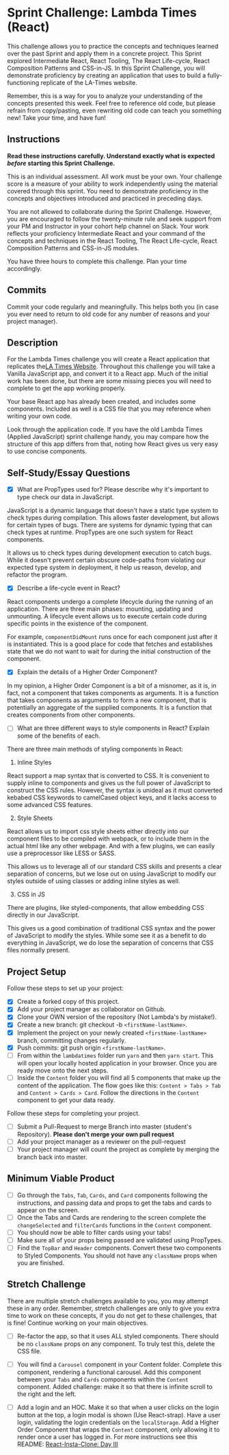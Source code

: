 # Sprint Challenge: Lambda Times (React)

This challenge allows you to practice the concepts and techniques learned over the past Sprint and apply them in a concrete project. This Sprint explored Intermediate React, React Tooling, The React Life-cycle, React Composition Patterns and CSS-in-JS. In this Sprint Challenge, you will demonstrate proficiency by creating an application that uses to build a fully-functioning replicate of the LA-Times website.

Remember, this is a way for you to analyze your understanding of the concepts presented this week. Feel free to reference old code, but please refrain from copy/pasting, even rewriting old code can teach you something new! Take your time, and have fun!

## Instructions

**Read these instructions carefully. Understand exactly what is expected _before_ starting this Sprint Challenge.**

This is an individual assessment. All work must be your own. Your challenge score is a measure of your ability to work independently using the material covered through this sprint. You need to demonstrate proficiency in the concepts and objectives introduced and practiced in preceding days.

You are not allowed to collaborate during the Sprint Challenge. However, you are encouraged to follow the twenty-minute rule and seek support from your PM and Instructor in your cohort help channel on Slack. Your work reflects your proficiency Intermediate React and your command of the concepts and techniques in the React Tooling, The React Life-cycle, React Composition Patterns and CSS-in-JS modules.

You have three hours to complete this challenge. Plan your time accordingly.

## Commits

Commit your code regularly and meaningfully. This helps both you (in case you ever need to return to old code for any number of reasons and your project manager).

## Description

For the Lambda Times challenge you will create a React application that replicates the[LA Times Website](http://www.latimes.com). Throughout this challenge you will take a Vanilla JavaScript app, and convert it to a React app. Much of the initial work has been done, but there are some missing pieces you will need to complete to get the app working properly.

Your base React app has already been created, and includes some components. Included as well is a CSS file that you may reference when writing your own code.

Look through the application code. If you have the old Lambda Times (Applied JavaScript) sprint challenge handy, you may compare how the structure of this app differs from that, noting how React gives us very easy to use concise components.

## Self-Study/Essay Questions

- [x] What are PropTypes used for? Please describe why it's important to type check our data in JavaScript.

JavaScript is a dynamic language that doesn't have a static type system to check
types during compilation. This allows faster development, but allows for certain
types of bugs. There are systems for dynamic typing that can check types at
runtime. PropTypes are one such system for React components.

It allows us to check types during development execution to catch bugs. While it
doesn't prevent certain obscure code-paths from violating our expected type
system in deployment, it help us reason, develop, and refactor the program.

- [x] Describe a life-cycle event in React?

React components undergo a complete lifecycle during the running of an
application. There are three main phases: mounting, updating and unmounting. A
lifecycle event allows us to execute certain code during specific points in the
existence of the component.

For example, `componentDidMount` runs once for each component just after it is
instantiated. This is a good place for code that fetches and establishes state
that we do not want to wait for during the initial construction of the component.

- [x] Explain the details of a Higher Order Component?

In my opinion, a Higher Order Component is a bit of a misnomer, as it is, in
fact, not a component that takes components as arguments. It is a function that
takes components as arguments to form a new component, that is potentially an
aggregate of the supplied components. It is a function that creates components
from other components.

- [ ] What are three different ways to style components in React? Explain some of the benefits of each.

There are three main methods of styling components in React:

1. Inline Styles

React support a map syntax that is converted to CSS. It is convenient to supply
inline to components and gives us the full power of JavaScript to construct the
CSS rules. However, the syntax is unideal as it must converted kebabed CSS
keywords to camelCased object keys, and it lacks access to some advanced CSS
features.

2. Style Sheets

React allows us to import css style sheets either directly into our component
files to be compiled with webpack, or to include them in the actual html like
any other webpage. And with a few plugins, we can easily use a preprocessor like
LESS or SASS.

This allows us to leverage all of our standard CSS skills and presents a clear
separation of concerns, but we lose out on using JavaScript to modify our styles
outside of using classes or adding inline styles as well.

3. CSS in JS

There are plugins, like styled-components, that allow embedding CSS directly in
our JavaScript.

This gives us a good combination of traditional CSS syntax and the power of
JavaScript to modify the styles. While some see it as a benefit to do everything
in JavaScript, we do lose the separation of concerns that CSS files normally
present.

## Project Setup

Follow these steps to set up your project:

- [x] Create a forked copy of this project.
- [x] Add your project manager as collaborator on Github.
- [x] Clone your OWN version of the repository (Not Lambda's by mistake!).
- [x] Create a new branch: git checkout -b `<firstName-lastName>`.
- [x] Implement the project on your newly created `<firstName-lastName>` branch, committing changes regularly.
- [x] Push commits: git push origin `<firstName-lastName>`.
- [ ] From within the `lambdatimes` folder run `yarn` and then `yarn start`. This will open your locally hosted application in your browser. Once you are ready move onto the next steps.
- [ ] Inside the `Content` folder you will find all 5 components that make up the content of the application. The flow goes like this: `Content > Tabs > Tab` and `Content > Cards > Card`. Follow the directions in the `Content` component to get your data ready.

Follow these steps for completing your project.

- [ ] Submit a Pull-Request to merge <firstName-lastName> Branch into master (student's Repository). **Please don't merge your own pull request**
- [ ] Add your project manager as a reviewer on the pull-request
- [ ] Your project manager will count the project as complete by merging the branch back into master.

## Minimum Viable Product

- [ ] Go through the `Tabs`, `Tab`, `Cards`, and `Card` components following the instructions, and passing data and props to get the tabs and cards to appear on the screen.
- [ ] Once the Tabs and Cards are rendering to the screen complete the `changeSelected` and `filterCards` functions in the `Content` component.
- [ ] You should now be able to filter cards using your tabs!
- [ ] Make sure all of your props being passed are validated using PropTypes.
- [ ] Find the `TopBar` and `Header` components. Convert these two components to Styled Components. You should not have any `className` props when you are finished.

## Stretch Challenge

There are multiple stretch challenges available to you, you may attempt these in any order. Remember, stretch challenges are only to give you extra time to work on these concepts, if you do not get to these challenges, that is fine! Continue working on your main objectives.

- [ ] Re-factor the app, so that it uses ALL styled components. There should be no `className` props on any component. To truly test this, delete the CSS file.

- [ ] You will find a `Carousel` component in your Content folder. Complete this component, rendering a functional carousel. Add this component between your `Tabs` and `Cards` components within the `Content` component. Added challenge: make it so that there is infinite scroll to the right and the left.

- [ ] Add a login and an HOC. Make it so that when a user clicks on the login button at the top, a login modal is shown (Use React-strap). Have a user login, validating the login credentials on the `localStorage`. Add a Higher Order Component that wraps the `Content` component, only allowing it to render once a user has logged in. For more instructions see this README: [React-Insta-Clone: Day III](https://github.com/LambdaSchool/React-Insta-Clone/blob/master/DAY_THREE_README.md#tasks-day-iii)
